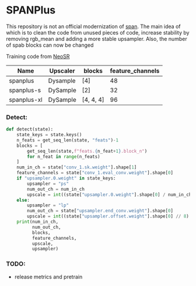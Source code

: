 # SPANPlus
This repository is not an official modernization of [span](https://github.com/hongyuanyu/SPAN). The main idea of ​​which is to clean the code from unused pieces of code, increase stability by removing rgb_mean and adding a more stable upsampler. Also, the number of spab blocks can now be changed

Training code from [NeoSR](https://github.com/muslll/neosr)

| Name        | Upscaler     | blocks    | feature_channels |
|-------------|--------------|-----------|------------------|
| spanplus    | Dysample     | [4]       | 48               |
| spanplus-s  | DySample     | [2]       | 32               |
| spanplus-xl | DySample     | [4, 4, 4] | 96               |

### Detect:
```py 
def detect(state):
    state_keys = state.keys()
    n_feats = get_seq_len(state, "feats")-1
    blocks = [
        get_seq_len(state,f"feats.{n_feat+1}.block_n")
        for n_feat in range(n_feats)
    ]
    num_in_ch = state["conv_1.sk.weight"].shape[1]
    feature_channels = state["conv_1.eval_conv.weight"].shape[0]
    if "upsampler.0.weight" in state_keys:
        upsampler = "ps"
        num_out_ch = num_in_ch
        upscale = int((state["upsampler.0.weight"].shape[0] / num_in_ch) ** 0.5)
    else:
        upsampler = "lp"
        num_out_ch = state["upsampler.end_conv.weight"].shape[0]
        upscale = int((state["upsampler.offset.weight"].shape[0] // 8) ** 0.5)
    print(num_in_ch,
          num_out_ch,
          blocks,
          feature_channels,
          upscale,
          upsampler)
```
### TODO:
- release metrics and pretrain
